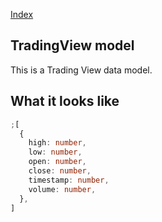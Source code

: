 [Index](../index.md)

## TradingView model

This is a Trading View data model.

## What it looks like

```typescript
;[
  {
    high: number,
    low: number,
    open: number,
    close: number,
    timestamp: number,
    volume: number,
  },
]
```
